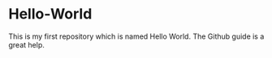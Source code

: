 # Hello-World
This is my first repository which is named Hello World. The Github guide is a great help.
